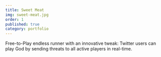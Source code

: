 ```yaml
---
title: Sweet Meat
img: sweet-meat.jpg
order: 1
published: true
category: portfolio
---
```

Free-to-Play endless runner with an innovative tweak: Twitter users can play God by sending threats to all active players in real-time.
